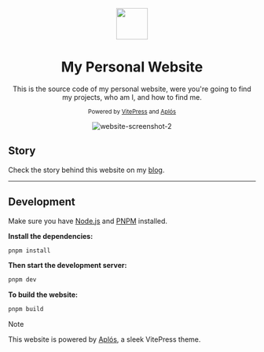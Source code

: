 <div align="center">
  <img src="https://cdn.jsdelivr.net/npm/twemoji@11.3.0/2/svg/1f33f.svg" width="64">
  <h1>My Personal Website</h1>
  <p>This is the source code of my personal website, were you're going to find my projects, who am I, and how to find me.<p>
  <small>Powered by <a href="https://vitepress.dev/">VitePress</a> and <a href="https://aplos.gxbs.me">Aplós</a></small>

![website-screenshot-2](https://github.com/GabsEdits/gabs.eu.org/assets/110247388/e78f4319-4012-4c46-96a9-4fca0898f717)

</div>

## Story

Check the story behind this website on my [blog](https://gabs.eu.org/blog/posts/changing-up-my-website).

---

## Development

Make sure you have [Node.js](https://nodejs.org) and [PNPM](https://pnpm.io) installed.

**Install the dependencies:**

```bash
pnpm install
```

**Then start the development server:**

```bash
pnpm dev
```

**To build the website:**

```bash
pnpm build
```

> [!NOTE]
> This website is powered by [Aplós](https://aplos.gxbs.me), a sleek VitePress theme.
